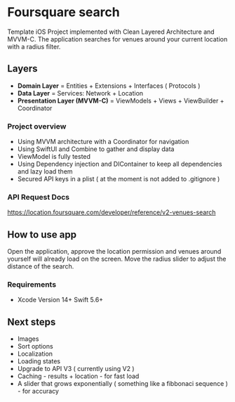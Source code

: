 
# Foursquare search

Template iOS Project implemented with Clean Layered Architecture and MVVM-C.
The application searches for venues around your current location with a radius filter.

## Layers
* **Domain Layer** = Entities + Extensions + Interfaces ( Protocols )
* **Data Layer** = Services: Network + Location
* **Presentation Layer (MVVM-C)** = ViewModels + Views + ViewBuilder + Coordinator

### Project overview
* Using MVVM architecture with a Coordinator for navigation
* Using SwiftUI and Combine to gather and display data
* ViewModel is fully tested
* Using Dependency injection and DIContainer to keep all dependencies and lazy load them
* Secured API keys in a plist ( at the moment is not added to .gitignore )

### API Request Docs
https://location.foursquare.com/developer/reference/v2-venues-search


## How to use app
Open the application, approve the location permission and venues around yourself will already load on the screen. 
Move the radius slider to adjust the distance of the search.

### Requirements
* Xcode Version 14+  Swift 5.6+

## Next steps
* Images
* Sort options
* Localization
* Loading states
* Upgrade to API V3 ( currently using V2 )
* Caching - results + location - for fast load
* A slider that grows exponentially ( something like a fibbonaci sequence ) - for accuracy
